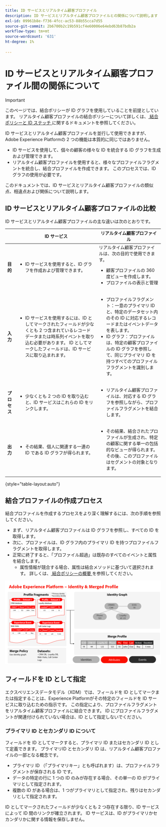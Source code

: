 ```yaml
---
title: ID サービスとリアルタイム顧客プロファイル
description: ID サービスとリアルタイム顧客プロファイルとの関係について説明します
exl-id: 09961b8e-f736-4fcc-ac53-88b55cca7d55
source-git-commit: 2b6700b2c19b591cf4e60006e64ebd63b87bdb2a
workflow-type: tm+mt
source-wordcount: '631'
ht-degree: 1%

---
```


# ID サービスとリアルタイム顧客プロファイル間の関係について

>[!IMPORTANT]
>
>このページでは、結合ポリシーが ID グラフを使用していることを前提としています。 リアルタイム顧客プロファイルの結合ポリシーについて詳しくは、[ 結合ポリシーと ID ステッチ ](../profile/merge-policies/overview.md#identity-stitching) に関するドキュメントを参照してください。

ID サービスとリアルタイム顧客プロファイルを並行して使用できますが、Adobe Experience Platformの 2 つの機能は本質的に同じではありません。

* ID サービスを使用して、個々の顧客の様々な ID を統合する ID グラフを生成および管理できます。
* リアルタイム顧客プロファイルを使用すると、様々なプロファイルフラグメントを統合し、結合プロファイルを作成できます。 このプロセスでは、ID グラフの使用が必要です。

このドキュメントでは、ID サービスとリアルタイム顧客プロファイルの類似点、相違点および関係について説明します。

## ID サービスとリアルタイム顧客プロファイルの比較

ID サービスとリアルタイム顧客プロファイルの主な違いは次のとおりです。

| | ID サービス | リアルタイム顧客プロファイル |
| --- | --- |--- |
| **目的** | <ul><li>ID サービスを使用すると、ID グラフを作成および管理できます。</li></ul> | リアルタイム顧客プロファイルは、次の目的で使用できます。 <ul><li>顧客プロファイルの 360 度ビューを作成します。</li><li>プロファイルの表示と管理</li></ul> |
| **入力** | <ul><li>ID サービスを使用するには、ID としてマークされたフィールドが少なくとも 2 つ含まれているレコードデータまたは時系列イベントを取り込む必要があります。 ID としてマークしたフィールドは、ID サービスに取り込まれます。</li></ul> | <ul><li>プロファイルフラグメント：一意のプライマリ ID と、特定のデータセット内のその ID に対応するレコードまたはイベントデータを表します。</li><li>ID グラフ：プロファイルは、特定の顧客プロファイルの ID グラフを参照して、同じプライマリ ID を持つすべてのプロファイルフラグメントを識別します。</li></ul> |
| **プロセス** | <ul><li>少なくとも 2 つの ID を取り込むと、ID サービスはこれらの ID をリンクします。</li></ul> | <ul><li>リアルタイム顧客プロファイルは、対応する ID グラフを参照しながら、プロファイルフラグメントを結合します。</li></ul> |
| **出力** | <ul><li>その結果、個人に関連する一連の ID である ID グラフが得られます。</li></ul> | <ul><li>その結果、結合されたプロファイルが生成され、特定の顧客に関する単一の包括的なビューが得られます。 その後、このプロファイルはセグメントの対象となります。</li></ul> |

{style="table-layout:auto"}

## 結合プロファイルの作成プロセス

結合プロファイルを作成するプロセスをより深く理解するには、次の手順を参照してください。

* まず、リアルタイム顧客プロファイルは ID グラフを参照し、すべての ID を取得します。
* 次に、プロファイルは、ID グラフ内のプライマリ ID を持つプロファイルフラグメントを取得します。
* 正常に終了すると、「プロファイル超過」は既存のすべてのイベントと属性を結合します。
   * 属性情報が競合する場合、属性は結合メソッドに基づいて選択されます。 詳しくは、[ 結合ポリシーの概要 ](../profile/merge-policies/overview.md) を参照してください。

![ID サービスとプロファイルの結合の仕組みを詳しく説明したフローチャート。](./images/merge-profile-process.png)

## フィールドを ID として指定

エクスペリエンスデータモデル（XDM）では、フィールドを ID としてマークまたは指定することは、Experience Platformがその特定のフィールドを ID サービスに取り込むための指示です。 この指定により、プロファイルフラグメントをリアルタイム顧客プロファイルに結合できます。 ID にプロファイルフラグメントが関連付けられていない場合は、ID として指定しないでください。

### プライマリ ID とセカンダリ ID について

フィールドを ID としてマークすると、プライマリ ID またはセカンダリ ID として定義できます。 プライマリID とセカンダリ ID は、リアルタイム顧客プロファイルの一部となる概念です。

* プライマリ ID （「プライマリキー」とも呼ばれます）は、プロファイルフラグメントが保存される ID です。
* データの特定の行に 1 つの ID のみが存在する場合、その単一の ID がプライマリとして指定されます。
* 複数の ID がある場合は、1 つがプライマリとして指定され、残りはセカンダリとして指定されます。

ID としてマークされたフィールドが少なくとも 2 つ存在する限り、ID サービスによって ID 間のリンクが確立されます。 ID サービスは、ID がプライマリかセカンダリかに関する情報を保存しません。

